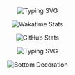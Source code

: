 <div align="center">

![Typing SVG](https://readme-typing-svg.demolab.com?font=Fira+Code&pause=1000&color=FE428E&center=true&vCenter=true&width=435&lines=Desenvolvedor+Fullstack;Trabalhando+com+RPA;Amante+do+Caf%C3%A9;GoHorse)

![Wakatime Stats](https://github-readme-stats.vercel.app/api/wakatime?username=luizgup&layout=compact&theme=dark&title_color=FE428E&icon_color=FE428E&text_color=FE428E)

![GitHub Stats](https://github-readme-stats.vercel.app/api?username=LuizGup&show_icons=true&theme=dark&title_color=FE428E&icon_color=FE428E&text_color=FE428E)

![Typing SVG](https://readme-typing-svg.demolab.com/?lines=O+Aprendizado+Nunca+Acaba;Desafie-se+Constantemente;Não+espere,+ponha+em+prática;A+persistência+é+o+caminho+do+êxito.;Creia+em+si,+mas+...)

![Bottom Decoration](https://github.com/Hydraallen/Hydraallen/blob/main/assets/Bottom_down.svg)

</div>
